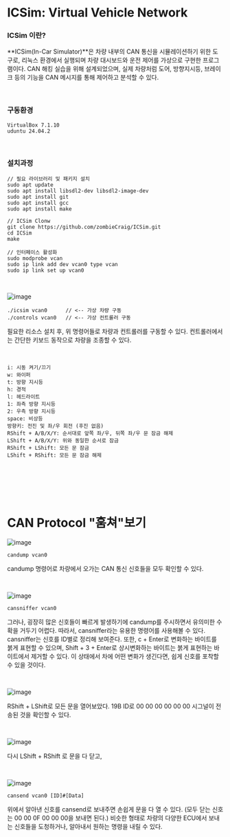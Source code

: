 ICSim: Virtual Vehicle Network
==============================

### ICSim 이란?
**ICSim(In-Car Simulator)**은 차량 내부의 CAN 통신을 시뮬레이션하기 위한 도구로, 리눅스 환경에서 실행되며 차량 대시보드와 운전 제어를 가상으로 구현한 프로그램이다. 
CAN 해킹 실습을 위해 설계되었으며, 실제 차량처럼 도어, 방향지시등, 브레이크 등의 기능을 CAN 메시지를 통해 제어하고 분석할 수 있다.

&nbsp;

### 구동환경
```
VirtualBox 7.1.10
uduntu 24.04.2
```

&nbsp;

### 설치과정
```
// 필요 라이브러리 및 패키지 설치
sudo apt update
sudo apt install libsdl2-dev libsdl2-image-dev
sudo apt install git
sudo apt install gcc
sudo apt install make

// ICSim Clonw
git clone https://github.com/zombieCraig/ICSim.git
cd ICSim
make

// 인터페이스 활성화
sudo modprobe vcan
sudo ip link add dev vcan0 type vcan
sudo ip link set up vcan0
```

&nbsp;

![image](https://github.com/user-attachments/assets/5b5b14ee-7a3b-491f-a8a8-28b9e0a043b4)

```
./icsim vcan0      // <-- 가상 차량 구동
./controls vcan0   // <-- 가상 컨트롤러 구동
```
필요한 리소스 설치 후, 위 명령어들로 차량과 컨트롤러를 구동할 수 있다.
컨트롤러에서는 간단한 키보드 동작으로 차량을 조종할 수 있다.

&nbsp;

```
i: 시동 켜기/끄기
w: 와이퍼
t: 방향 지시등
h: 경적
l: 헤드라이트
1: 좌측 방향 지시등
2: 우측 방향 지시등
space: 비상등
방향키: 전진 및 좌/우 회전 (후진 없음)
RShift + A/B/X/Y: 순서대로 앞쪽 좌/우, 뒤쪽 좌/우 문 잠금 해제
LShift + A/B/X/Y: 위와 동일한 순서로 잠금
RShift + LShift: 모든 문 잠금
LShift + RShift: 모든 문 잠금 해제
```
&nbsp;
---
&nbsp;
# CAN Protocol "훔쳐"보기

![image](https://github.com/user-attachments/assets/edd1c80a-ebc4-4a8c-aa3e-5a69042d082f)

```
candump vcan0
```
candump 명령어로 차량에서 오가는 CAN 통신 신호들을 모두 확인할 수 있다.

&nbsp;

![image](https://github.com/user-attachments/assets/036f98ad-3144-4f5d-967e-3ac2dcf43ed3)

```
cansniffer vcan0
```
그러나, 굉장히 많은 신호들이 빠르게 발생하기에 candump를 주시하면서 유의미한 수확을 거두기 어렵다. 따라서, cansniffer라는 유용한 명령어를 사용해볼 수 있다. cansniffer는 신호를 ID별로 정리해 보여준다. 또한, c + Enter로 변화하는 바이트를 붉게 표현할 수 있으며, Shift + 3 + Enter로 상시변화하는 바이트는 붉게 표현하는 바이트에서 제거할 수 있다. 이 상태에서 차에 어떤 변화가 생긴다면, 쉽게 신호를 포착할 수 있을 것이다.

&nbsp;

![image](https://github.com/user-attachments/assets/da6944e7-daa0-459b-b484-3ceaeaf0b6ee)

RShift + LShift로 모든 문을 열어보았다. 19B ID로 00 00 00 00 00 00 시그널이 전송된 것을 확인할 수 있다.

&nbsp;

![image](https://github.com/user-attachments/assets/bbeba720-9ae8-4a05-a33c-46a94ce7265d)

다시 LShift + RShift 로 문을 다 닫고,

&nbsp;

![image](https://github.com/user-attachments/assets/ec8e47c0-1573-4e00-8cc5-45fa1193a181)

```
cansend vcan0 [ID]#[Data]
```
위에서 알아낸 신호를 cansend로 보내주면 손쉽게 문을 다 열 수 있다. (모두 닫는 신호는 00 00 0F 00 00 00을 보내면 된다.) 비슷한 형태로 차량의 다양한 ECU에서 보내는 신호들을 도청하거나, 알아내서 원하는 명령을 내릴 수 있다.
